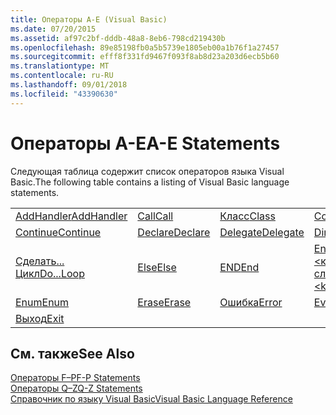 ```yaml
---
title: Операторы A-E (Visual Basic)
ms.date: 07/20/2015
ms.assetid: af97c2bf-dddb-48a8-8eb6-798cd219430b
ms.openlocfilehash: 89e85198fb0a5b5739e1805eb00a1b76f1a27457
ms.sourcegitcommit: efff8f331fd9467f093f8ab8d23a203d6ecb5b60
ms.translationtype: MT
ms.contentlocale: ru-RU
ms.lasthandoff: 09/01/2018
ms.locfileid: "43390630"
---
```

# <a name="a-e-statements"></a><span data-ttu-id="39aaa-102">Операторы A-E</span><span class="sxs-lookup"><span data-stu-id="39aaa-102">A-E Statements</span></span>
<span data-ttu-id="39aaa-103">Следующая таблица содержит список операторов языка Visual Basic.</span><span class="sxs-lookup"><span data-stu-id="39aaa-103">The following table contains a listing of Visual Basic language statements.</span></span>  
  
|||||  
|---|---|---|---|  
|[<span data-ttu-id="39aaa-104">AddHandler</span><span class="sxs-lookup"><span data-stu-id="39aaa-104">AddHandler</span></span>](../../../visual-basic/language-reference/statements/addhandler-statement.md)|[<span data-ttu-id="39aaa-105">Call</span><span class="sxs-lookup"><span data-stu-id="39aaa-105">Call</span></span>](../../../visual-basic/language-reference/statements/call-statement.md)|[<span data-ttu-id="39aaa-106">Класс</span><span class="sxs-lookup"><span data-stu-id="39aaa-106">Class</span></span>](../../../visual-basic/language-reference/statements/class-statement.md)|[<span data-ttu-id="39aaa-107">Const</span><span class="sxs-lookup"><span data-stu-id="39aaa-107">Const</span></span>](../../../visual-basic/language-reference/statements/const-statement.md)|  
|[<span data-ttu-id="39aaa-108">Continue</span><span class="sxs-lookup"><span data-stu-id="39aaa-108">Continue</span></span>](../../../visual-basic/language-reference/statements/continue-statement.md)|[<span data-ttu-id="39aaa-109">Declare</span><span class="sxs-lookup"><span data-stu-id="39aaa-109">Declare</span></span>](../../../visual-basic/language-reference/statements/declare-statement.md)|[<span data-ttu-id="39aaa-110">Delegate</span><span class="sxs-lookup"><span data-stu-id="39aaa-110">Delegate</span></span>](../../../visual-basic/language-reference/statements/delegate-statement.md)|[<span data-ttu-id="39aaa-111">Dim</span><span class="sxs-lookup"><span data-stu-id="39aaa-111">Dim</span></span>](../../../visual-basic/language-reference/statements/dim-statement.md)|  
|[<span data-ttu-id="39aaa-112">Сделать... Цикл</span><span class="sxs-lookup"><span data-stu-id="39aaa-112">Do...Loop</span></span>](../../../visual-basic/language-reference/statements/do-loop-statement.md)|[<span data-ttu-id="39aaa-113">Else</span><span class="sxs-lookup"><span data-stu-id="39aaa-113">Else</span></span>](../../../visual-basic/language-reference/statements/else-statement.md)|[<span data-ttu-id="39aaa-114">END</span><span class="sxs-lookup"><span data-stu-id="39aaa-114">End</span></span>](../../../visual-basic/language-reference/statements/end-statement.md)|[<span data-ttu-id="39aaa-115">End \<ключевое слово></span><span class="sxs-lookup"><span data-stu-id="39aaa-115">End \<keyword></span></span>](../../../visual-basic/language-reference/statements/end-keyword-statement.md)|  
|[<span data-ttu-id="39aaa-116">Enum</span><span class="sxs-lookup"><span data-stu-id="39aaa-116">Enum</span></span>](../../../visual-basic/language-reference/statements/enum-statement.md)|[<span data-ttu-id="39aaa-117">Erase</span><span class="sxs-lookup"><span data-stu-id="39aaa-117">Erase</span></span>](../../../visual-basic/language-reference/statements/erase-statement.md)|[<span data-ttu-id="39aaa-118">Ошибка</span><span class="sxs-lookup"><span data-stu-id="39aaa-118">Error</span></span>](../../../visual-basic/language-reference/statements/error-statement.md)|[<span data-ttu-id="39aaa-119">Event</span><span class="sxs-lookup"><span data-stu-id="39aaa-119">Event</span></span>](../../../visual-basic/language-reference/statements/event-statement.md)|  
|[<span data-ttu-id="39aaa-120">Выход</span><span class="sxs-lookup"><span data-stu-id="39aaa-120">Exit</span></span>](../../../visual-basic/language-reference/statements/exit-statement.md)||||  
  
## <a name="see-also"></a><span data-ttu-id="39aaa-121">См. также</span><span class="sxs-lookup"><span data-stu-id="39aaa-121">See Also</span></span>  
 [<span data-ttu-id="39aaa-122">Операторы F–P</span><span class="sxs-lookup"><span data-stu-id="39aaa-122">F-P Statements</span></span>](../../../visual-basic/language-reference/statements/f-p-statements.md)  
 [<span data-ttu-id="39aaa-123">Операторы Q–Z</span><span class="sxs-lookup"><span data-stu-id="39aaa-123">Q-Z Statements</span></span>](../../../visual-basic/language-reference/statements/q-z-statements.md)  
 [<span data-ttu-id="39aaa-124">Справочник по языку Visual Basic</span><span class="sxs-lookup"><span data-stu-id="39aaa-124">Visual Basic Language Reference</span></span>](../../../visual-basic/language-reference/index.md)
